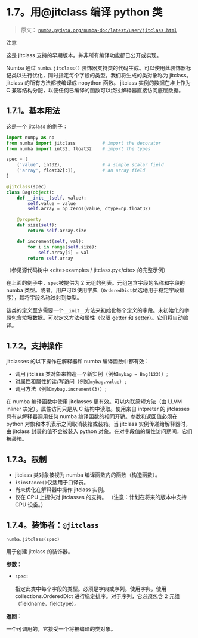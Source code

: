 # 1.7。用@jitclass 编译 python 类

> 原文： [`numba.pydata.org/numba-doc/latest/user/jitclass.html`](http://numba.pydata.org/numba-doc/latest/user/jitclass.html)

注意

这是 jitclass 支持的早期版本。并非所有编译功能都已公开或实现。

Numba 通过 `numba.jitclass()` 装饰器支持类的代码生成。可以使用此装饰器标记类以进行优化，同时指定每个字段的类型。我们将生成的类对象称为 jitclass。 jitclass 的所有方法都被编译成 nopython 函数。 jitclass 实例的数据在堆上作为 C 兼容结构分配，以便任何已编译的函数可以绕过解释器直接访问底层数据。

## 1.7.1。基本用法

这是一个 jitclass 的例子：

```py
import numpy as np
from numba import jitclass          # import the decorator
from numba import int32, float32    # import the types

spec = [
    ('value', int32),               # a simple scalar field
    ('array', float32[:]),          # an array field
]

@jitclass(spec)
class Bag(object):
    def __init__(self, value):
        self.value = value
        self.array = np.zeros(value, dtype=np.float32)

    @property
    def size(self):
        return self.array.size

    def increment(self, val):
        for i in range(self.size):
            self.array[i] = val
        return self.array

```

（参见源代码树中 &lt;cite&gt;examples / jitclass.py&lt;/cite&gt; 的完整示例）

在上面的例子中，`spec`被提供为 2 元组的列表。元组包含字段的名称和字段的 numba 类型。或者，用户可以使用字典（`OrderedDict`优选地用于稳定字段排序），其将字段名称映射到类型。

该类的定义至少需要一个`__init__`方法来初始化每个定义的字段。未初始化的字段包含垃圾数据。可以定义方法和属性（仅限 getter 和 setter）。它们将自动编译。

## 1.7.2。支持操作

jitclasses 的以下操作在解释器和 numba 编译函数中都有效：

*   调用 jitclass 类对象来构造一个新实例（例如`mybag = Bag(123)`）;
*   对属性和属性的读/写访问（例如`mybag.value`）;
*   调用方法（例如`mybag.increment(3)`）;

在 numba 编译函数中使用 jitclasses 更有效。可以内联简短方法（由 LLVM inliner 决定）。属性访问只是从 C 结构中读取。使用来自 intpreter 的 jitclasses 具有从解释器调用任何 numba 编译函数的相同开销。参数和返回值必须在 python 对象和本机表示之间取消装箱或装箱。当 jitclass 实例传递给解释器时，由 jitclass 封装的值不会被装入 python 对象。在对字段值的属性访问期间，它们被装箱。

## 1.7.3。限制

*   jitclass 类对象被视为 numba 编译函数内的函数（构造函数）。
*   `isinstance()`仅适用于口译员。
*   尚未优化在解释器中操作 jitclass 实例。
*   仅在 CPU 上提供对 jitclasses 的支持。 （注意：计划在将来的版本中支持 GPU 设备。）

## 1.7.4。装饰者：`@jitclass`

```py
numba.jitclass(spec)
```

用于创建 jitclass 的装饰器。

**参数**：

*   ```py
    spec:
    ```

    指定此类中每个字段的类型。必须是字典或序列。使用字典，使用 collections.OrderedDict 进行稳定排序。对于序列，它必须包含 2 元组（fieldname，fieldtype）。

**返回**：

一个可调用的，它接受一个将被编译的类对象。